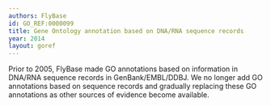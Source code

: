 ```yaml
--- 
authors: FlyBase
id: GO_REF:0000099
title: Gene Ontology annotation based on DNA/RNA sequence records
year: 2014
layout: goref
---
```


Prior to 2005, FlyBase made GO annotations based on information in DNA/RNA sequence records in GenBank/EMBL/DDBJ. We no longer add GO annotations based on sequence records and gradually replacing these GO annotations as other sources of evidence become available.
